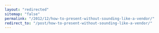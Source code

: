 ```yaml
---
layout: "redirected"
sitemap: "false"
permalink: "/2012/12/how-to-present-without-sounding-like-a-vendor/"
redirect_to: "/post/how-to-present-without-sounding-like-a-vendor/"
---
```




